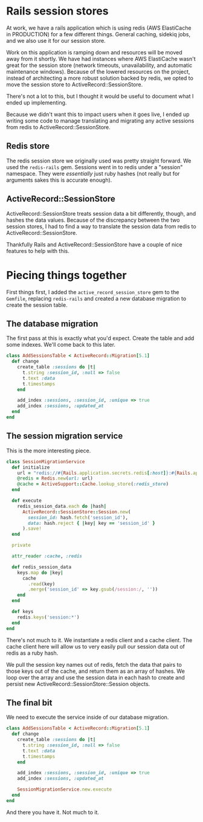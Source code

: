 # Rails session stores

At work, we have a rails application which is using redis (AWS ElastiCache in PRODUCTION) for a few different things. General caching, sidekiq jobs, and we also use it for our session store.

Work on this application is ramping down and resources will be moved away from it shortly. We have had instances where AWS ElastiCache wasn't great for the session store (network timeouts, unavailability, and automatic maintenance windows). Because of the lowered resources on the project, instead of architecting a more robust solution backed by redis, we opted to move the session store to ActiveRecord::SessionStore.

There's not a lot to this, but I thought it would be useful to document what I ended up implementing.

Because we didn't want this to impact users when it goes live, I ended up writing some code to manage translating and migrating any active sessions from redis to ActiveRecord::SessionStore.

## Redis store

The redis session store we originally used was pretty straight forward. We used the `redis-rails` gem. Sessions went in to redis under a "session" namespace. They were _essentially_ just ruby hashes (not really but for arguments sakes this is accurate enough).

## ActiveRecord::SessionStore

ActiveRecord::SessionStore treats session data a bit differently, though, and hashes the data values. Because of the discrepancy between the two session stores, I had to find a way to translate the session data from redis to ActiveRecord::SessionStore.

Thankfully Rails and ActiveRecord::SessionStore have a couple of nice features to help with this.

# Piecing things together

First things first, I added the `active_record_session_store` gem to the `Gemfile`, replacing `redis-rails` and created a new database migration to create the session table.

## The database migration

The first pass at this is exactly what you'd expect. Create the table and add some indexes. We'll come back to this later.

```ruby
class AddSessionsTable < ActiveRecord::Migration[5.1]
  def change
    create_table :sessions do |t|
      t.string :session_id, :null => false
      t.text :data
      t.timestamps
    end

    add_index :sessions, :session_id, :unique => true
    add_index :sessions, :updated_at
  end
end
```

## The session migration service

This is the more interesting piece.

```ruby
class SessionMigrationService
  def initialize
    url = "redis://#{Rails.application.secrets.redis[:host]}:#{Rails.application.secrets.redis[:port]}"
    @redis = Redis.new(url: url)
    @cache = ActiveSupport::Cache.lookup_store(:redis_store)
  end

  def execute
    redis_session_data.each do |hash|
      ActiveRecord::SessionStore::Session.new(
        session_id: hash.fetch('session_id'),
        data: hash.reject { |key| key == 'session_id' }
      ).save!
  end

  private

  attr_reader :cache, :redis

  def redis_session_data
    keys.map do |key|
      cache
        .read(key)
        .merge('session_id' => key.gsub(/session:/, ''))
    end
  end

  def keys
    redis.keys('session:*')
  end
end
```

There's not much to it. We instantiate a redis client and a cache client. The cache client here will allow us to very easily pull our session data out of redis as a ruby hash.

We pull the session key names out of redis, fetch the data that pairs to those keys out of the cache, and return them as an array of hashes. We loop over the array and use the session data in each hash to create and persist new ActiveRecord::SessionStore::Session objects.

## The final bit

We need to execute the service inside of our database migration.

```ruby
class AddSessionsTable < ActiveRecord::Migration[5.1]
  def change
    create_table :sessions do |t|
      t.string :session_id, :null => false
      t.text :data
      t.timestamps
    end

    add_index :sessions, :session_id, :unique => true
    add_index :sessions, :updated_at

    SessionMigrationService.new.execute
  end
end
```

And there you have it. Not much to it.
